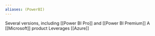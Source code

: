 ```yaml
---
aliases: (PowerBI)
---
```


Several versions, including [[Power BI Pro]] and [[Power BI Premium]]
A [[Microsoft]] product
Leverages [[Azure]]